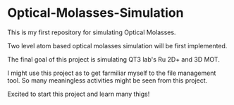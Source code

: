 # Optical-Molasses-Simulation
This is my first repository for simulating Optical Molasses. 

Two level atom based optical molasses simulation will be first implemented. 

The final goal of this project is simulating QT3 lab's Ru 2D+ and 3D MOT.

I might use this project as to get farmiliar myself to the file management tool. 
So many meaningless activities might be seen from this project.

Excited to start this project and learn many thigs!